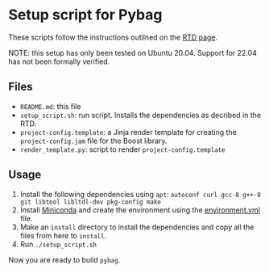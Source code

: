 # Setup script for Pybag

These scripts follow the instructions outlined on the [RTD page](https://bag3-readthedocs.readthedocs.io/en/latest/dependencies/).

NOTE: this setup has only been tested on Ubuntu 20.04. Support for 22.04 has not been formally verified.

## Files
- `README.md`: this file
- `setup_script.sh`: run script. Installs the dependencies as decribed in the RTD.
- `project-config.template`: a Jinja render template for creating the `project-config.jam` file for the Boost library.
- `render_template.py`: script to render `project-config.template`

## Usage
1) Install the following dependencies using `apt`: 
`autoconf curl gcc-8 g++-8 git libtool libltdl-dev pkg-config make`
2) Install [Miniconda](https://docs.anaconda.com/miniconda/miniconda-install/) and create the environment using the [environment.yml](https://github.com/ucb-art/pybag/environment.yml) file.
3) Make an `install` directory to install the dependencies and copy all the files from here to `install`.
4) Run `./setup_script.sh`

Now you are ready to build `pybag`.
